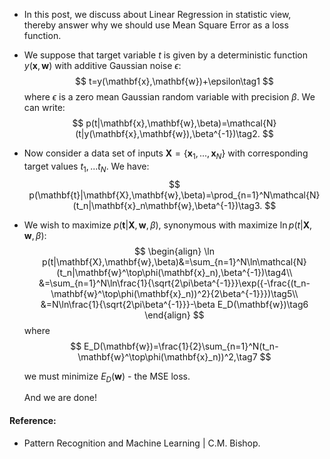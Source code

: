 * In this post, we discuss about Linear Regression in statistic view, thereby answer why we should use Mean Square Error as a loss function.
  
* We suppose that target variable $t$ is given by a deterministic function $y(\mathbf{x},\mathbf{w})$ with additive Gaussian noise $\epsilon$:
  $$
  t=y(\mathbf{x},\mathbf{w})+\epsilon\tag1
  $$
  where $\epsilon$ is a zero mean Gaussian random variable with precision $\beta$. We can write:
  $$
  p(t|\mathbf{x},\mathbf{w},\beta)=\mathcal{N}(t|y(\mathbf{x},\mathbf{w}),\beta^{-1})\tag2.
  $$

* Now consider a data set of inputs $\mathbf{X}=\{\mathbf{x}_1,...,\mathbf{x}_N\}$ with corresponding target values $t_1,...t_N$. We have:
  $$
  p(\mathbf{t}|\mathbf{X},\mathbf{w},\beta)=\prod_{n=1}^N\mathcal{N}(t_n|\mathbf{x}_n\mathbf{w},\beta^{-1})\tag3.
  $$

* We wish to maximize $p(\mathbf{t}|\mathbf{X},\mathbf{w},\beta)$, synonymous with maximize $\ln p(t|\mathbf{X},\mathbf{w},\beta)$:
  $$
  \begin{align}
  \ln p(t|\mathbf{X},\mathbf{w},\beta)&=\sum_{n=1}^N\ln\mathcal{N}(t_n|\mathbf{w}^\top\phi(\mathbf{x}_n),\beta^{-1})\tag4\\
  &=\sum_{n=1}^N\ln\frac{1}{\sqrt{2\pi\beta^{-1}}}\exp({-\frac{(t_n-\mathbf{w}^\top\phi(\mathbf{x}_n))^2}{2\beta^{-1}}})\tag5\\
  &=N\ln\frac{1}{\sqrt{2\pi\beta^{-1}}}-\beta E_D(\mathbf{w})\tag6
  \end{align}
  $$
  where
  $$
  E_D(\mathbf{w})=\frac{1}{2}\sum_{n=1}^N(t_n-\mathbf{w}^\top\phi(\mathbf{x}_n))^2,\tag7
  $$

  we must minimize $E_D(\mathbf{w})$ - the MSE loss. 

  And we are done!

#### Reference:

* Pattern Recognition and Machine Learning | C.M. Bishop.